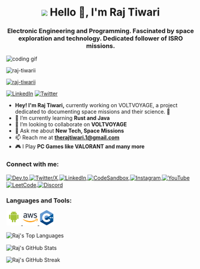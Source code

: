 <h1 align="center">
  <img src="https://user-images.githubusercontent.com/1016143/187770506-39e896ca-5495-4695-94c9-6976a4ef0445.gif" width="50"/>
  Hello 👋, I'm Raj Tiwari
</h1>
<h3 align="center">Electronic Engineering and Programming. Fascinated by space exploration and technology. Dedicated follower of ISRO missions.</h3>
<img src="https://cdn.hashnode.com/res/hashnode/image/upload/v1680827688118/8B9erOlI3.gif" alt="coding gif" width="80%"/>

<p align="left">
  <img src="https://komarev.com/ghpvc/?username=raj-tiwarii&label=Profile%20views&color=0e75b6&style=flat" alt="raj-tiwarii" />
</p>

<p align="left">
  <a href="https://github.com/ryo-ma/github-profile-trophy">
    <img src="https://github-profile-trophy.vercel.app/?username=raj-tiwarii" alt="raj-tiwarii"/>
  </a>
</p>

[![LinkedIn](https://img.shields.io/badge/LinkedIn-0077B5?style=for-the-badge&logo=linkedin&logoColor=white)](https://www.linkedin.com/in/raj-tiwari-822479263/) 
[![Twitter](https://img.shields.io/badge/Twitter-1DA1F2?style=for-the-badge&logo=twitter&logoColor=white&height=24)](https://twitter.com/rajztiwari)

- **Hey! I'm Raj Tiwari,** currently working on VOLTVOYAGE, a project dedicated to documenting space missions and their science. 🚀
- 🌱 I’m currently learning **Rust and Java**
- 👯 I’m looking to collaborate on **VOLTVOYAGE**
- 💬 Ask me about **New Tech, Space Missions**
- 📫 Reach me at **therajtiwari.1@gmail.com**
- 🎮 I Play **PC Games like VALORANT and many more**

<h3 align="left">Connect with me:</h3>
<p align="left">
  <a href="https://dev.to/rajtiwarii" target="blank">
    <img align="center" src="https://raw.githubusercontent.com/rahuldkjain/github-profile-readme-generator/master/src/images/icons/Social/devto.svg" alt="Dev.to" height="30" width="40"/>
  </a>
  <a href="https://twitter.com/rajztiwari" target="blank">
    <img align="center" src="https://imgs.search.brave.com/sJG-0IZsLYNSIT510EsGIDyuqryDBbeV1awvRrqAEkM/rs:fit:860:0:0:0/g:ce/aHR0cHM6Ly9jZG4u/aWNvbi1pY29ucy5j/b20vaWNvbnMyLzQw/MjkvUE5HLzUxMi90/d2l0dGVyX3hfbmV3/X2xvZ29fc3F1YXJl/X3hfaWNvbl8yNTYw/NzUucG5n" alt="Twitter/X" width="30"/>
  </a>
  <a href="https://linkedin.com/in/raj-tiwari-822479263" target="blank">
    <img align="center" src="https://raw.githubusercontent.com/rahuldkjain/github-profile-readme-generator/master/src/images/icons/Social/linked-in-alt.svg" alt="LinkedIn" height="30" width="40"/>
  </a>
  <a href="https://codesandbox.com/raj-tiwarii" target="blank">
    <img align="center" src="https://raw.githubusercontent.com/rahuldkjain/github-profile-readme-generator/master/src/images/icons/Social/codesandbox.svg" alt="CodeSandbox" height="30" width="40"/>
  </a>
  <a href="https://instagram.com/rajztiwari" target="blank">
    <img align="center" src="https://raw.githubusercontent.com/rahuldkjain/github-profile-readme-generator/master/src/images/icons/Social/instagram.svg" alt="Instagram" height="30" width="40"/>
  </a>
  <a href="https://www.youtube.com/c/gx_volt" target="blank">
    <img align="center" src="https://raw.githubusercontent.com/rahuldkjain/github-profile-readme-generator/master/src/images/icons/Social/youtube.svg" alt="YouTube" height="30" width="40"/>
  </a>
  <a href="https://www.leetcode.com/rajztiwari" target="blank">
    <img align="center" src="https://raw.githubusercontent.com/rahuldkjain/github-profile-readme-generator/master/src/images/icons/Social/leet-code.svg" alt="LeetCode" height="30" width="40"/>
  </a>
  <a href="https://discord.gg/Rdxa53DnAj" target="blank">
    <img align="center" src="https://raw.githubusercontent.com/rahuldkjain/github-profile-readme-generator/master/src/images/icons/Social/discord.svg" alt="Discord" height="30" width="40"/>
  </a>
</p>

<h3 align="left">Languages and Tools:</h3>
<p align="left">
  <a href="https://developer.android.com" target="_blank" rel="noreferrer">
    <img src="https://raw.githubusercontent.com/devicons/devicon/master/icons/android/android-original-wordmark.svg" alt="Android" width="40" height="40"/>
  </a>
  <a href="https://aws.amazon.com" target="_blank" rel="noreferrer">
    <img src="https://raw.githubusercontent.com/devicons/devicon/master/icons/amazonwebservices/amazonwebservices-original-wordmark.svg" alt="AWS" width="40" height="40"/>
  </a>
  <a href="https://www.w3schools.com/cpp/" target="_blank" rel="noreferrer">
    <img src="https://raw.githubusercontent.com/devicons/devicon/master/icons/cplusplus/cplusplus-original.svg" alt="C++" width="40" height="40"/>
  </a>
  <!-- Continue adding tools as needed -->
</p>

<p><img align="center" src="https://github-readme-stats.vercel.app/api/top-langs?username=raj-tiwarii&show_icons=true&locale=en&layout=compact" alt="Raj's Top Languages"/></p>
<p><img align="center" src="https://github-readme-stats.vercel.app/api?username=raj-tiwarii&show_icons=true&locale=en" alt="Raj's GitHub Stats"/></p>
<p><img align="center" src="https://github-readme-streak-stats.herokuapp.com/?user=raj-tiwarii&" alt="Raj's GitHub Streak"/></p>
